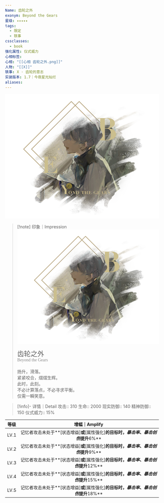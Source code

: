 ```yaml
---
Name: 齿轮之外
exonym: Beyond the Gears
星级: ✦✦✦✦✦
tags:
  - 限定
  - 轶事
cssclasses:
  - book
强化属性: 仪式威力
心相标签: 
心相: "[[心相 齿轮之外.png]]"
人物: "[[X]]"
轶事: X · 齿轮的意志
实装版本: 1.7｜今夜星光灿烂
aliases: 
---
```

![cover](assets/齿轮之外｜Beyond%20the%20Gears.assets/心相%20齿轮之外.png)

> [!note] 印象｜Impression
> ![心相 齿轮之外|inlL|300](assets/齿轮之外｜Beyond%20the%20Gears.assets/心相%20齿轮之外.png)
> <p style="font-family: '家族宋', sans-serif; font-size: 22px; line-height: 0.75; text-indent: 0;">齿轮之外<br><span style="font-family: serif; font-size: 14px; color: #888888;">Beyond the Gears</span></p>
> 
> 扬升，滑落。  
> 紧紧咬合，熠熠生辉。  
> 此时，此刻。  
> 不必计算落点，不必寻求平衡。  
> 仅需一瞬笑意。

> [!info]- 详情｜Detail
> 攻击:: 310
> 生命:: 2000
> 现实防御:: 140
> 精神防御:: 150
> 仪式威力:: 15%

| 等级 |                        增幅｜Amplify                         |
| :--: | :----------------------------------------------------------: |
| LV.1 | 记忆者攻击未处于**[状态增益]**或**[属性强化]**的目标时，*暴击率*、*暴击创伤*提升**6%** |
| LV.2 | 记忆者攻击未处于**[状态增益]**或**[属性强化]**的目标时，*暴击率*、*暴击创伤*提升**9%** |
| LV.3 | 记忆者攻击未处于**[状态增益]**或**[属性强化]**的目标时，*暴击率*、*暴击创伤*提升**12%** |
| LV.4 | 记忆者攻击未处于**[状态增益]**或**[属性强化]**的目标时，*暴击率*、*暴击创伤*提升**15%** |
| LV.5 | 记忆者攻击未处于**[状态增益]**或**[属性强化]**的目标时，*暴击率*、*暴击创伤*提升**18%** |

